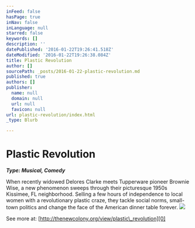 ```yaml
---
inFeed: false
hasPage: true
inNav: false
inLanguage: null
starred: false
keywords: []
description: ''
datePublished: '2016-01-22T19:26:41.518Z'
dateModified: '2016-01-22T19:26:38.084Z'
title: Plastic Revolution
author: []
sourcePath: _posts/2016-01-22-plastic-revolution.md
published: true
authors: []
publisher:
  name: null
  domain: null
  url: null
  favicon: null
url: plastic-revolution/index.html
_type: Blurb

---
```

# Plastic Revolution

**_Type: Musical, Comedy_**

When recently widowed Delores Clarke meets Tupperware pioneer Brownie Wise, a new phenomenon sweeps through their picturesque 1950s Kissimee, FL neighborhood. Selling a few hours of independence to local women with a revolutionary plastic craze, they tackle social norms, small-town politics and change the face of the American dinner table forever.
![](https://the-grid-user-content.s3-us-west-2.amazonaws.com/e0d6a5c6-79b4-4748-ab27-7bf4d0e6a51d.jpg)

See more at: [http://thenewcolony.org/view/plastic\_revolution][0]

[0]: http://thenewcolony.org/view/plastic_revolution